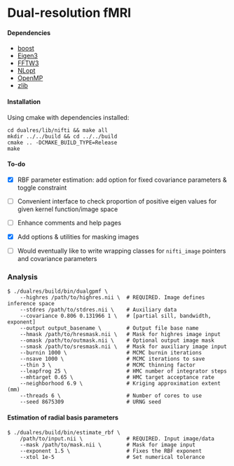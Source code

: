 
# Dual-resolution fMRI

#### Dependencies
 - [boost](https://www.boost.org/)
 - [Eigen3](http://eigen.tuxfamily.org/index.php?title=Main_Page)
 - [FFTW3](http://www.fftw.org/)
 - [NLopt](https://nlopt.readthedocs.io/en/latest/)
 - [OpenMP](https://www.openmp.org/)
 - [zlib](https://www.zlib.net/)
 
 
#### Installation
Using cmake with dependencies installed:
```
cd dualres/lib/nifti && make all
mkdir ../../build && cd ../../build
cmake .. -DCMAKE_BUILD_TYPE=Release
make
```
 
#### To-do
 - [x] RBF parameter estimation: add option for fixed covariance
   parameters & toggle constraint
 - [ ] Convenient interface to check proportion of positive eigen values
   for given kernel function/image space
 - [ ] Enhance comments and help pages
 - [x] Add options & utilities for masking images
 - [ ] Would eventually like to write wrapping classes for `nifti_image`
   pointers and covariance parameters



### Analysis
```
$ ./dualres/build/bin/dualgpmf \
	--highres /path/to/highres.nii \  # REQUIRED. Image defines inference space
	--stdres /path/to/stdres.nii \    # Auxiliary data
	--covariance 0.806 0.131966 1 \   # [partial sill, bandwidth, exponent]
	--output output_basename \        # Output file base name
	--hmask /path/to/hresmask.nii \   # Mask for highres image input
	--omask /path/to/outmask.nii \    # Optional output image mask
	--smask /path/to/sresmask.nii \   # Mask for auxiliary image input
	--burnin 1000 \                   # MCMC burnin iterations
	--nsave 1000 \                    # MCMC iterations to save
	--thin 3 \                        # MCMC thinning factor
	--leapfrog 25 \                   # HMC number of integrator steps
	--mhtarget 0.65 \                 # HMC target acceptance rate
	--neighborhood 6.9 \              # Kriging approximation extent (mm)
	--threads 6 \                     # Number of cores to use
	--seed 8675309                    # URNG seed
```


#### Estimation of radial basis parameters
```
$ ./dualres/build/bin/estimate_rbf \
	/path/to/input.nii \              # REQUIRED. Input image/data
	--mask /path/to/mask.nii \        # Mask for image input
	--exponent 1.5 \                  # Fixes the RBF exponent
	--xtol 1e-5                       # Set numerical tolerance
```


